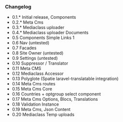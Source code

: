 ### Changelog

- 0.1.* Initial release, Components
- 0.2.* Meta Cms
- 0.3.* Mediaclass uploader
- 0.4.* Mediaclass uploader Documents
- 0.5 Components Simple Links 1
- 0.6 Nav (untested)
- 0.7 Facades
- 0.8 Site Owner (untested)
- 0.9 Settings (untested)
- 0.10 Suppressor / Translator
- 0.11 Meta CMS
- 0.12 Mediaclass Accessor
- 0.13 Polyglote (Spatie laravel-translatable integration)
- 0.14 Meta Cms routes
- 0.15 Meta Cms Core
- 0.16 Countries + optgroup select component
- 0.17 Meta Cms Options, Blocs, Translations
- 0.18 Validation Instance
- 0.19 Meta Cms, Json Content
- 0.20 Mediaclass Temp uploads